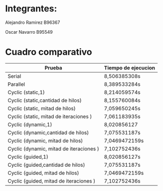# Integrantes:

Alejandro Ramirez B96367

Oscar Navarro B95549

# Cuadro comparativo

| Prueba | Tiempo de ejecucion |            
| --- | --- |
| Serial | 8,506385308s |
| Parallel | 8,389533284s |
| Cyclic (static,1) | 8,214059574s |
| Cyclic (static,cantidad de hilos) | 8,155760084s | 
| Cyclic (static, mitad de hilos) | 7,059650245s| 
| Cyclic (static, mitad  de iteraciones ) | 7,061183935s | 
| Cyclic (dynamic,1) | 8,020856127 |
| Cyclic (dynamic,cantidad de hilos) | 7,075531187s | 
| Cyclic (dynamic, mitad de hilos) | 7,0469472159s | 
| Cyclic (dynamic, mitad  de iteraciones ) | 7,102752436s | 
| Cyclic (guided,1) | 8,020856127s |
| Cyclic (guided,cantidad de hilos) | 7,075531187s | 
| Cyclic (guided, mitad de hilos) | 7,0469472159s | 
| Cyclic (guided, mitad  de iteraciones ) | 7,102752436s | 

